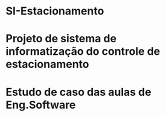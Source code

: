 # SI-Estacionamento
# Projeto de sistema de informatização do controle de estacionamento
# Estudo de caso das aulas de Eng.Software
